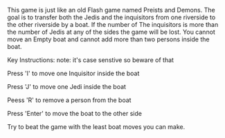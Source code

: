 This game is just like an old Flash game named Preists and Demons. The goal is to transfer both the Jedis and the inquisitors
from one riverside to the other riverside by a boat. If the number of The inquisitors is more
than the number of Jedis at any of the sides the game will be lost. You cannot move an Empty boat and cannot add more than two 
persons inside the boat.

Key Instructions:
note: it's case senstive so beware of that 


Press 'I' to move one Inquisitor inside the boat

Press 'J' to move one Jedi inside the boat

Peess 'R' to remove a person from the boat

Press 'Enter' to move the boat to the other side

Try to beat the game with the least boat moves you can make.
